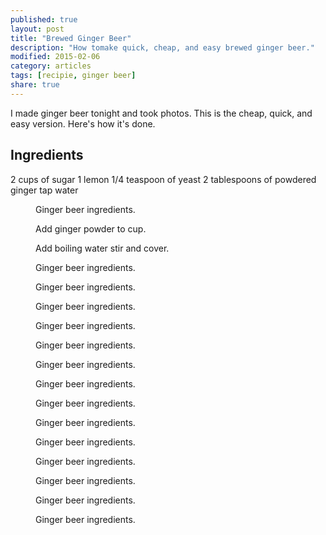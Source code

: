 ```yaml
---
published: true
layout: post
title: "Brewed Ginger Beer"
description: "How tomake quick, cheap, and easy brewed ginger beer."
modified: 2015-02-06
category: articles
tags: [recipie, ginger beer]
share: true
---
```


I made ginger beer tonight and took photos. This is the cheap, quick, and easy version.
Here's how it's done.

## Ingredients
2 cups of sugar
1 lemon
1/4 teaspoon of yeast
2 tablespoons of powdered ginger
tap water

<figure>
	<a href="/images/photos/ginger-beer1.jpg" alt="ginger beer ingredients"></a>
	<figcaption>Ginger beer ingredients.</figcaption>
</figure>

<figure>
	<a href="/images/photos/ginger-beer2.jpg" alt="add ginger powder to cup"></a>
	<figcaption>Add ginger powder to cup.</figcaption>
</figure>

<figure>
	<a href="/images/photos/ginger-beer3.jpg" alt="add boiling water stir and cover"></a>
	<figcaption>Add boiling water stir and cover.</figcaption>
</figure>

<figure>
	<a href="/images/photos/ginger-beer4.jpg" alt="ginger beer ingredients"></a>
	<figcaption>Ginger beer ingredients.</figcaption>
</figure>

<figure>
	<a href="/images/photos/ginger-beer5.jpg" alt="ginger beer ingredients"></a>
	<figcaption>Ginger beer ingredients.</figcaption>
</figure>

<figure>
	<a href="/images/photos/ginger-beer6.jpg" alt="ginger beer ingredients"></a>
	<figcaption>Ginger beer ingredients.</figcaption>
</figure>

<figure>
	<a href="/images/photos/ginger-beer7.jpg" alt="ginger beer ingredients"></a>
	<figcaption>Ginger beer ingredients.</figcaption>
</figure>

<figure>
	<a href="/images/photos/ginger-beer8.jpg" alt="ginger beer ingredients"></a>
	<figcaption>Ginger beer ingredients.</figcaption>
</figure>

<figure>
	<a href="/images/photos/ginger-beer9.jpg" alt="ginger beer ingredients"></a>
	<figcaption>Ginger beer ingredients.</figcaption>
</figure>

<figure>
	<a href="/images/photos/ginger-beer10.jpg" alt="ginger beer ingredients"></a>
	<figcaption>Ginger beer ingredients.</figcaption>
</figure>

<figure>
	<a href="/images/photos/ginger-beer11.jpg" alt="ginger beer ingredients"></a>
	<figcaption>Ginger beer ingredients.</figcaption>
</figure>

<figure>
	<a href="/images/photos/ginger-beer12.jpg" alt="ginger beer ingredients"></a>
	<figcaption>Ginger beer ingredients.</figcaption>
</figure>

<figure>
	<a href="/images/photos/ginger-beer13.jpg" alt="ginger beer ingredients"></a>
	<figcaption>Ginger beer ingredients.</figcaption>
</figure>

<figure>
	<a href="/images/photos/ginger-beer14.jpg" alt="ginger beer ingredients"></a>
	<figcaption>Ginger beer ingredients.</figcaption>
</figure>

<figure>
	<a href="/images/photos/ginger-beer15.jpg" alt="ginger beer ingredients"></a>
	<figcaption>Ginger beer ingredients.</figcaption>
</figure>

<figure>
	<a href="/images/photos/ginger-beer16.jpg" alt="ginger beer ingredients"></a>
	<figcaption>Ginger beer ingredients.</figcaption>
</figure>

<figure>
	<a href="/images/photos/ginger-beer17.jpg" alt="ginger beer ingredients"></a>
	<figcaption>Ginger beer ingredients.</figcaption>
</figure>



